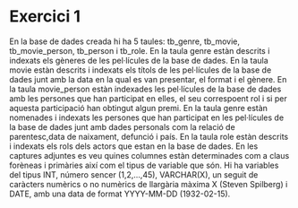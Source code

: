 # Exercici 1
En la base de dades creada hi ha 5 taules: tb_genre, tb_movie, tb_movie_person, tb_person i tb_role.
En la taula genre estàn descrits i indexats els gèneres de les pel·lícules de la base de dades.
En la taula movie estàn descrits i indexats els títols de les pel·lícules de la base de dades junt amb la data en la qual es van presentar, el format i el gènere.
En la taula movie_person estàn indexades les pel·lícules de la base de dades amb les persones que han participat en elles, el seu correspoent rol i si per aquesta participació han obtingut algun premi.
En la taula genre estàn nomenades i indexats les persones que han participat en les pel·lícules de la base de dades junt amb dades personals com la relació de parentesc,data de naixament, defunció i país.
En la taula role estàn descrits i indexats els rols dels actors que estan en la base de dades.
En les captures adjuntes es veu quines columnes estàn determinades com a claus forèneas i primàries així com el tipus de variable que són.
Hi ha variables del tipus INT, número sencer (1,2,...,45), VARCHAR(X), un seguit de caràcters numèrics o no numèrics de llargària màxima X (Steven Spilberg) i DATE, amb una data de format YYYY-MM-DD (1932-02-15).
